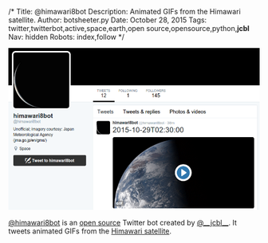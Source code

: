 /*
Title: @himawari8bot
Description: Animated GIFs from the Himawari satellite.
Author: botsheeter.py
Date: October 28, 2015
Tags: twitter,twitterbot,active,space,earth,open source,opensource,python,__jcbl__
Nav: hidden
Robots: index,follow
*/

[![](/content/bots/twitterbots/images/himawari8bot.png)](https://twitter.com/himawari8bot)

[@himawari8bot](https://twitter.com/himawari8bot) is an [open source](https://github.com/jeremylow/himawari_bot) Twitter bot created by [@\_\_jcbl\_\_](https://twitter.com/__jcbl__). It tweets animated GIFs from the [Himawari satellite](http://www.jma.go.jp/en/gms/).

